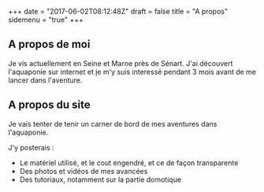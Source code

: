 +++
date = "2017-06-02T08:12:48Z"
draft = false
title = "A propos"
sidemenu = "true"
+++

## A propos de moi

Je vis actuellement en Seine et Marne près de Sénart. J'ai découvert l'aquaponie sur internet et je m'y suis interessé pendant 3 mois avant de me lancer dans l'aventure.

## A propos du site

Je vais tenter de tenir un carner de bord de mes aventures dans l'aquaponie.

J'y posterais :

- Le matériel utilisé, et le cout engendré, et ce de façon transparente
- Des photos et vidéos de mes avancées
- Des tutoriaux, notamment sur la partie domotique
